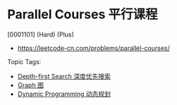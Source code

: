 # Parallel Courses 平行课程

[0001101] (Hard) (Plus)

- https://leetcode-cn.com/problems/parallel-courses/

Topic Tags:

- [Depth-first Search 深度优先搜索](https://leetcode-cn.com/tag/depth-first-search/)
- [Graph 图](https://leetcode-cn.com/tag/graph/)
- [Dynamic Programming 动态规划](https://leetcode-cn.com/tag/dynamic-programming/)
